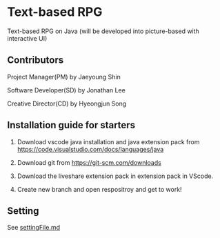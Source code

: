 # Text-based RPG

Text-based RPG on Java (will be developed into picture-based with interactive UI)

## Contributors
Project Manager(PM) by Jaeyoung Shin

Software Developer(SD) by Jonathan Lee

Creative Director(CD) by Hyeongjun Song

## Installation guide for starters
1. Download vscode java installation and java extension pack from <https://code.visualstudio.com/docs/languages/java>

2. Download git from <https://git-scm.com/downloads>

3. Download the liveshare extension pack in extension pack in VScode.

4. Create new branch and open respositroy and get to work!

## Setting
See [settingFile.md](settingFile.md)
